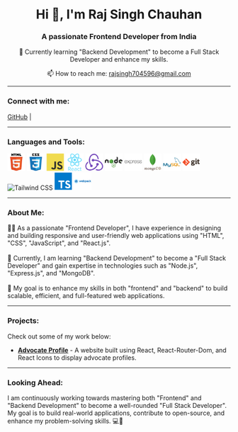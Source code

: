 
<h1 align="center">Hi 👋, I'm Raj Singh Chauhan</h1>
<h3 align="center">A passionate Frontend Developer from India</h3>

<!-- Brief Description about Yourself -->
<p align="center">
  🌱 Currently learning "Backend Development" to become a Full Stack Developer and enhance my skills. 
</p>

<p align="center">
  📫 How to reach me: <a href="mailto:rajsingh704596@gmail.com">rajsingh704596@gmail.com</a>
</p>

<hr>

<h3 align="left">Connect with me:</h3>
<p class="social-links" align="left"> 
  <a href="https://github.com/rajsingh704596" target="_blank">GitHub</a> |
</p>

<hr>

<h3 align="left">Languages and Tools:</h3>
<p align="left" class="tools">
  <img src="https://raw.githubusercontent.com/devicons/devicon/master/icons/html5/html5-original-wordmark.svg" alt="HTML5" width="40" height="40" />
  <img src="https://raw.githubusercontent.com/devicons/devicon/master/icons/css3/css3-original-wordmark.svg" alt="CSS3" width="40" height="40" />
  <img src="https://raw.githubusercontent.com/devicons/devicon/master/icons/javascript/javascript-original.svg" alt="JavaScript" width="40" height="40" />
  <img src="https://raw.githubusercontent.com/devicons/devicon/master/icons/react/react-original-wordmark.svg" alt="React.js" width="40" height="40" />
  <img src="https://raw.githubusercontent.com/devicons/devicon/master/icons/redux/redux-original.svg" alt="Redux" width="40" height="40" />
  <img src="https://raw.githubusercontent.com/devicons/devicon/master/icons/nodejs/nodejs-original-wordmark.svg" alt="Node.js" width="40" height="40" />
  <img src="https://raw.githubusercontent.com/devicons/devicon/master/icons/express/express-original-wordmark.svg" alt="Express.js" width="40" height="40" />
  <img src="https://raw.githubusercontent.com/devicons/devicon/master/icons/mongodb/mongodb-original-wordmark.svg" alt="MongoDB" width="40" height="40" />
  <img src="https://raw.githubusercontent.com/devicons/devicon/master/icons/mysql/mysql-original-wordmark.svg" alt="MySQL" width="40" height="40" />
  <img src="https://raw.githubusercontent.com/devicons/devicon/master/icons/git/git-original-wordmark.svg" alt="Git" width="40" height="40" />
  <img src="https://www.vectorlogo.zone/logos/tailwindcss/tailwindcss-icon.svg" alt="Tailwind CSS" width="40" height="40" />
  <img src="https://raw.githubusercontent.com/devicons/devicon/master/icons/typescript/typescript-original.svg" alt="TypeScript" width="40" height="40" />
  <img src="https://raw.githubusercontent.com/devicons/devicon/master/icons/webpack/webpack-original-wordmark.svg" alt="Webpack" width="40" height="40" />
</p>

<hr>

<h3 align="left">About Me:</h3>
<p align="left">
  👨‍💻 As a passionate "Frontend Developer", I have experience in designing and building responsive and user-friendly web applications using "HTML", "CSS", "JavaScript", and "React.js". <br><br>
  🌱 Currently, I am learning "Backend Development" to become a "Full Stack Developer" and gain expertise in technologies such as "Node.js", "Express.js", and "MongoDB". <br><br>
  💪 My goal is to enhance my skills in both "frontend" and "backend" to build scalable, efficient, and full-featured web applications.
</p>

<hr>

<h3 align="left">Projects:</h3>
<p align="left">
  Check out some of my work below:
</p>
<ul>
  <li><a href="https://jaipuradvocate.vercel.app/" target="_blank"><strong>Advocate Profile</strong></a> - A website built using React, React-Router-Dom, and React Icons to display advocate profiles.</li>
</ul>

<hr>

<h3 align="left">Looking Ahead:</h3>
<p align="left">
  I am continuously working towards mastering both "Frontend" and "Backend Development" to become a well-rounded "Full Stack Developer". My goal is to build real-world applications, contribute to open-source, and enhance my problem-solving skills. 💻🚀
</p>

